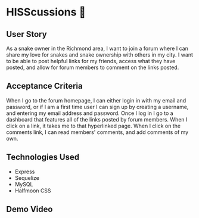 # HISScussions 🐍

## User Story

As a snake owner in the Richmond area, I want to join a forum where I can share my love for snakes and snake ownership with others in my city. I want to be able to post helpful links for my friends, access what they have posted, and allow for forum members to comment on the links posted. 

## Acceptance Criteria

When I go to the forum homepage, I can either login in with my email and password, or if I am a first time user I can sign up by creating a username, and entering my email address and password. Once I log in I go to a dashboard that features all of the links posted by forum members. When I click on a link, it takes me to that hyperlinked page. When I click on the comments link, I can read members' comments, and add comments of my own.

## Technologies Used

* Express
* Sequelize
* MySQL
* Halfmoon CSS


## Demo Video
